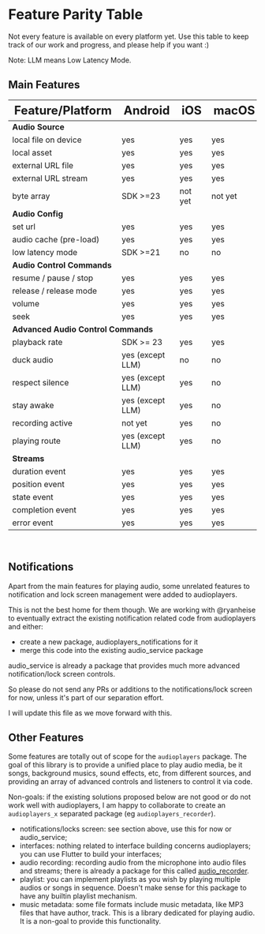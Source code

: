# Feature Parity Table

Not every feature is available on every platform yet. Use this table to keep track of our work and progress, and please help if you want :)

Note: LLM means Low Latency Mode.

## Main Features

<table width="70%">
    <thead style="font-size: 1.5em">
        <th>Feature/Platform</th>
        <th>Android</th>
        <th>iOS</th>
        <th>macOS</th>
        <th>web</th>
    </thead>
    <tbody>
        <tr><td colspan="5"><strong>Audio Source</strong></td></tr>
        <tr><td>local file on device</td><td>yes</td><td>yes</td><td>yes</td><td>no</td></tr>
        <tr><td>local asset</td><td>yes</td><td>yes</td><td>yes</td><td>yes</td></tr>
        <tr><td>external URL file</td><td>yes</td><td>yes</td><td>yes</td><td>yes</td></tr>
        <tr><td>external URL stream</td><td>yes</td><td>yes</td><td>yes</td><td>yes</td></tr>
        <tr><td>byte array</td><td>SDK >=23</td><td>not yet</td><td>not yet</td><td>not yet</td></tr>
        <tr><td colspan="5"><strong>Audio Config</strong></td></tr>
        <tr><td>set url</td><td>yes</td><td>yes</td><td>yes</td><td>yes</td></tr>
        <tr><td>audio cache (pre-load)</td><td>yes</td><td>yes</td><td>yes</td><td>yes</td></tr>
        <tr><td>low latency mode</td><td>SDK >=21</td><td>no</td><td>no</td><td>no</td></tr>
        <tr><td colspan="5"><strong>Audio Control Commands</strong></td></tr>
        <tr><td>resume / pause / stop</td><td>yes</td><td>yes</td><td>yes</td><td>yes</td></tr>
        <tr><td>release / release mode</td><td>yes</td><td>yes</td><td>yes</td><td>not yet</td></tr>
        <tr><td>volume</td><td>yes</td><td>yes</td><td>yes</td><td>yes</td></tr>
        <tr><td>seek</td><td>yes</td><td>yes</td><td>yes</td><td>not yet</td></tr>
        <tr><td colspan="5"><strong>Advanced Audio Control Commands</strong></td></tr>
        <tr><td>playback rate</td><td>SDK >= 23</td><td>yes</td><td>yes</td><td>not yet</td></tr>
        <tr><td>duck audio</td><td>yes (except LLM)</td><td>no</td><td>no</td><td>no</td></tr>
        <tr><td>respect silence</td><td>yes (except LLM)</td><td>yes</td><td>no</td><td>no</td></tr>
        <tr><td>stay awake</td><td>yes (except LLM)</td><td>yes</td><td>no</td><td>no</td></tr>
        <tr><td>recording active</td><td>not yet</td><td>yes</td><td>no</td><td>no</td></tr>
        <tr><td>playing route</td><td>yes (except LLM)</td><td>yes</td><td>no</td><td>no</td></tr>
        <tr><td colspan="5"><strong>Streams</strong></td></tr>
        <tr><td>duration event</td><td>yes</td><td>yes</td><td>yes</td><td>not yet</td></tr>
        <tr><td>position event</td><td>yes</td><td>yes</td><td>yes</td><td>not yet</td></tr>
        <tr><td>state event</td><td>yes</td><td>yes</td><td>yes</td><td>not yet</td></tr>
        <tr><td>completion event</td><td>yes</td><td>yes</td><td>yes</td><td>not yet</td></tr>
        <tr><td>error event</td><td>yes</td><td>yes</td><td>yes</td><td>not yet</td></tr>
    </tbody>
</table>

<br />

## Notifications

Apart from the main features for playing audio, some unrelated features to notification and lock screen management were added to audioplayers.

This is not the best home for them though. We are working with @ryanheise to eventually extract the existing notification related code from audioplayers and either:

 * create a new package, audioplayers_notifications for it
 * merge this code into the existing audio_service package

audio_service is already a package that provides much more advanced notification/lock screen controls.

So please do not send any PRs or additions to the notifications/lock screen for now, unless it's part of our separation effort.

I will update this file as we move forward with this.

## Other Features

Some features are totally out of scope for the `audioplayers` package. The goal  of this library is to provide a unified place to play audio media, be it songs, background musics, sound effects, etc, from different sources, and providing an array of advanced controls and listeners to control it via code.

Non-goals: if the existing solutions proposed below are not good or do not work well with audioplayers, I am happy to collaborate to create an `audioplayers_x` separated package (eg `audioplayers_recorder`).

 * notifications/locks screen: see section above, use this for now or audio_service;
 * interfaces: nothing related to interface building concerns audioplayers; you can use Flutter to build your interfaces;
 * audio recording: recording audio from the microphone into audio files and streams; there is already a package for this called [audio_recorder](https://github.com/ZaraclaJ/audio_recorder).
 * playlist: you can implement playlists as you wish by playing multiple audios or songs in sequence. Doesn't make sense for this package to have any builtin playlist mechanism.
 * music metadata: some file formats include music metadata, like MP3 files that have author, track. This is a library dedicated for playing audio. It is a non-goal to provide this functionality.
